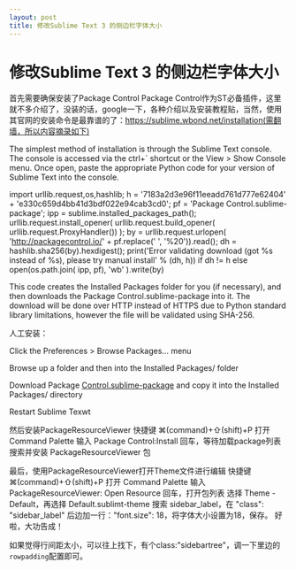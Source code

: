 ```yaml
---
layout: post
title: 修改Sublime Text 3 的侧边栏字体大小
---
```

    
# 修改Sublime Text 3 的侧边栏字体大小

首先需要确保安装了Package Control
Package Control作为ST必备插件，这里就不多介绍了，没装的话，google一下，各种介绍以及安装教程贴，当然，使用其官网的安装命令是最靠谱的了：https://sublime.wbond.net/installation(需翻墙，所以内容摘录如下)

The simplest method of installation is through the Sublime Text console. The console is accessed via the ctrl+` shortcut or the View > Show Console menu. Once open, paste the appropriate Python code for your version of Sublime Text into the console.

import urllib.request,os,hashlib; h = '7183a2d3e96f11eeadd761d777e62404' + 'e330c659d4bb41d3bdf022e94cab3cd0'; pf = 'Package Control.sublime-package'; ipp = sublime.installed_packages_path(); urllib.request.install_opener( urllib.request.build_opener( urllib.request.ProxyHandler()) ); by = urllib.request.urlopen( 'http://packagecontrol.io/' + pf.replace(' ', '%20')).read(); dh = hashlib.sha256(by).hexdigest(); print('Error validating download (got %s instead of %s), please try manual install' % (dh, h)) if dh != h else open(os.path.join( ipp, pf), 'wb' ).write(by)

This code creates the Installed Packages folder for you (if necessary), and then downloads the Package Control.sublime-package into it. The download will be done over HTTP instead of HTTPS due to Python standard library limitations, however the file will be validated using SHA-256.

人工安装：

Click the Preferences > Browse Packages… menu

Browse up a folder and then into the Installed Packages/ folder

Download Package [Control.sublime-package](/attachments/2014-11-01-Package-Control.sublime-package) and copy it into the Installed Packages/ directory

Restart Sublime Texwt


然后安装PackageResourceViewer
快捷键 ⌘(command)+⇧(shift)+P 打开 Command Palette
输入 Package Control:Install 回车，等待加载package列表
搜索并安装 PackageResourceViewer 包

最后，使用PackageResourceViewer打开Theme文件进行编辑
快捷键 ⌘(command)+⇧(shift)+P 打开 Command Palette
输入 PackageResourceViewer: Open Resource 回车，打开包列表
选择 Theme - Default，再选择 Default.sublimt-theme
搜索 sidebar_label，在 "class": "sidebar_label" 后边加一行："font.size": 18，将字体大小设置为18，保存。
好啦，大功告成！

如果觉得行间距太小，可以往上找下，有个class:"sidebartree"，调一下里边的`rowpadding`配置即可。

